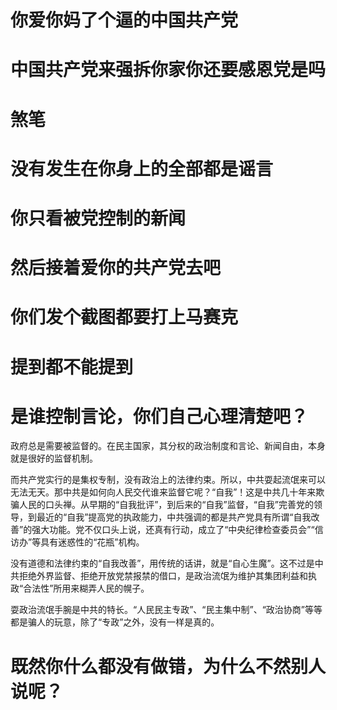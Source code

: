 # 你爱你妈了个逼的中国共产党
# 中国共产党来强拆你家你还要感恩党是吗
# 煞笔
# 没有发生在你身上的全部都是谣言
# 你只看被党控制的新闻
# 然后接着爱你的共产党去吧
# 你们发个截图都要打上马赛克
# 提到都不能提到
# 是谁控制言论，你们自己心理清楚吧？

政府总是需要被监督的。在民主国家，其分权的政治制度和言论、新闻自由，本身就是很好的监督机制。

而共产党实行的是集权专制，没有政治上的法律约束。所以，中共耍起流氓来可以无法无天。那中共是如何向人民交代谁来监督它呢？“自我”！这是中共几十年来欺骗人民的口头禅。从早期的“自我批评”，到后来的“自我”监督，“自我”完善党的领导，到最近的“自我”提高党的执政能力，中共强调的都是共产党具有所谓“自我改善”的强大功能。党不仅口头上说，还真有行动，成立了“中央纪律检查委员会”“信访办”等具有迷惑性的“花瓶”机构。

没有道德和法律约束的“自我改善”，用传统的话讲，就是“自心生魔”。这不过是中共拒绝外界监督、拒绝开放党禁报禁的借口，是政治流氓为维护其集团利益和执政“合法性”所用来糊弄人民的幌子。

耍政治流氓手腕是中共的特长。“人民民主专政”、“民主集中制”、“政治协商”等等都是骗人的玩意，除了“专政”之外，没有一样是真的。

# 既然你什么都没有做错，为什么不然别人说呢？
